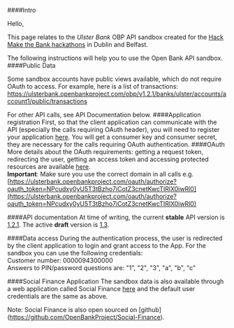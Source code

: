 ####Intro

Hello, 

This page relates to the *Ulster Bank* OBP API sandbox created for the [Hack Make the Bank hackathons](http://www.hackmakethebank.com) in Dublin and Belfast.

The following instructions will help you to use the Open Bank API sandbox. 
####Public Data

Some sandbox accounts have public views available, which do not require OAuth to access. For example, here is a list of transactions: 
https://ulsterbank.openbankproject.com/obp/v1.2.1/banks/ulster/accounts/account1/public/transactions

For other API calls, see API Documentation below.
####Application registration
First, so that the client application can communicate with the API (especially the calls requiring OAuth header), you will need to register your application [here](https://apisandbox.openbankproject.com/consumer-registration).
You will get a consumer key and consumer secret, they are necessary for the calls requiring OAuth authentication.
####OAuth
More details about the OAuth requirements: getting a request token, redirecting the user, getting an access token and accessing protected resources are available [here](https://github.com/OpenBankProject/OBP-API/wiki/OAuth-1.0-Server).
<br />
**Important**: Make sure you use the correct domain in all calls e.g. [https://ulsterbank.openbankproject.com/oauth/authorize?oauth_token=NPcudxy0yU5T3tBzho7iCotZ3cnetKwcTIRlX0iwRl0](https://ulsterbank.openbankproject.com/oauth/authorize?oauth_token=NPcudxy0yU5T3tBzho7iCotZ3cnetKwcTIRlX0iwRl0)

####API documentation
At time of writing, the current **stable** API version is [1.2.1](https://github.com/OpenBankProject/OBP-API/wiki/REST-API-V1.2.1). The active **draft** version is [1.3](https://github.com/OpenBankProject/OBP-API/wiki/REST-API-V1.3.0).

####Data access
During the authentication process, the user is redirected by the client application to login and grant access to the App. For the sandbox you can use the following credentials:
<br />
Customer number: 0000094300000
<br />
Answers to PIN/password questions are: "1", "2", "3", "a", "b", "c"

####Social Finance Application
The sandbox data is also available through a web application called Social Finance [here](https://ulsterbank-sofi.openbankproject.com/) and the default user credentials are the same as above.

Note: Social Finance is also open sourced on [github] (https://github.com/OpenBankProject/Social-Finance).